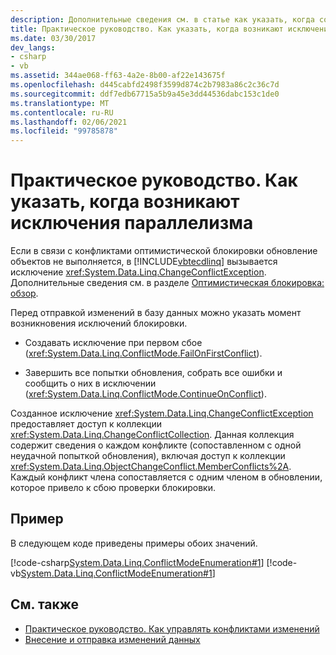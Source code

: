 ```yaml
---
description: Дополнительные сведения см. в статье как указать, когда создаются исключения параллелизма
title: Практическое руководство. Как указать, когда возникают исключения параллелизма
ms.date: 03/30/2017
dev_langs:
- csharp
- vb
ms.assetid: 344ae068-ff63-4a2e-8b00-af22e143675f
ms.openlocfilehash: d445cabfd2498f3599d874c2b7983a86c2c36c7d
ms.sourcegitcommit: ddf7edb67715a5b9a45e3dd44536dabc153c1de0
ms.translationtype: MT
ms.contentlocale: ru-RU
ms.lasthandoff: 02/06/2021
ms.locfileid: "99785878"
---
```

# <a name="how-to-specify-when-concurrency-exceptions-are-thrown"></a>Практическое руководство. Как указать, когда возникают исключения параллелизма

Если в связи с конфликтами оптимистической блокировки обновление объектов не выполняется, в [!INCLUDE[vbtecdlinq](../../../../../../includes/vbtecdlinq-md.md)] вызывается исключение <xref:System.Data.Linq.ChangeConflictException>. Дополнительные сведения см. в разделе [Оптимистическая блокировка: обзор](optimistic-concurrency-overview.md).  
  
 Перед отправкой изменений в базу данных можно указать момент возникновения исключений блокировки.  
  
- Создавать исключение при первом сбое (<xref:System.Data.Linq.ConflictMode.FailOnFirstConflict>).  
  
- Завершить все попытки обновления, собрать все ошибки и сообщить о них в исключении (<xref:System.Data.Linq.ConflictMode.ContinueOnConflict>).  
  
 Созданное исключение <xref:System.Data.Linq.ChangeConflictException> предоставляет доступ к коллекции <xref:System.Data.Linq.ChangeConflictCollection>. Данная коллекция содержит сведения о каждом конфликте (сопоставленном с одной неудачной попыткой обновления), включая доступ к коллекции <xref:System.Data.Linq.ObjectChangeConflict.MemberConflicts%2A>. Каждый конфликт члена сопоставляется с одним членом в обновлении, которое привело к сбою проверки блокировки.  
  
## <a name="example"></a>Пример  

 В следующем коде приведены примеры обоих значений.  
  
 [!code-csharp[System.Data.Linq.ConflictModeEnumeration#1](../../../../../../samples/snippets/csharp/VS_Snippets_Data/system.data.linq.conflictmodeenumeration/cs/program.cs#1)]
 [!code-vb[System.Data.Linq.ConflictModeEnumeration#1](../../../../../../samples/snippets/visualbasic/VS_Snippets_Data/system.data.linq.conflictmodeenumeration/vb/module1.vb#1)]  
  
## <a name="see-also"></a>См. также

- [Практическое руководство. Как управлять конфликтами изменений](how-to-manage-change-conflicts.md)
- [Внесение и отправка изменений данных](making-and-submitting-data-changes.md)
